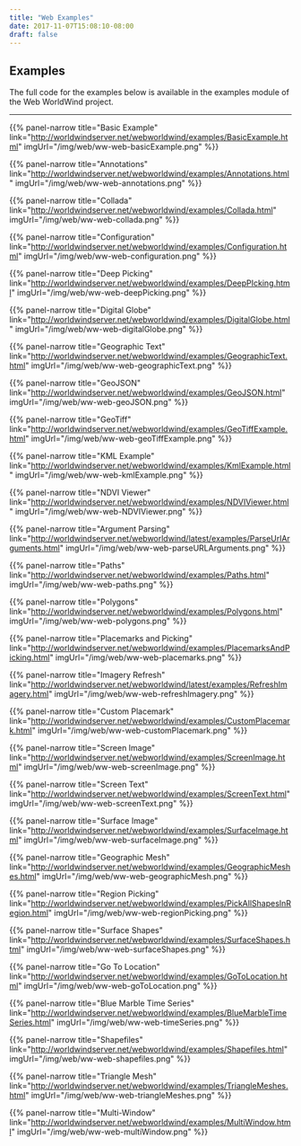 ```yaml
---
title: "Web Examples"
date: 2017-11-07T15:08:10-08:00
draft: false
---
```


## Examples

The full code for the examples below is available in the examples module of the Web WorldWind project.

---

{{% panel-narrow title="Basic Example" link="http://worldwindserver.net/webworldwind/examples/BasicExample.html" imgUrl="/img/web/ww-web-basicExample.png" %}}

{{% panel-narrow title="Annotations" link="http://worldwindserver.net/webworldwind/examples/Annotations.html" imgUrl="/img/web/ww-web-annotations.png" %}}

{{% panel-narrow title="Collada" link="http://worldwindserver.net/webworldwind/examples/Collada.html" imgUrl="/img/web/ww-web-collada.png" %}}

{{% panel-narrow title="Configuration" link="http://worldwindserver.net/webworldwind/examples/Configuration.html" imgUrl="/img/web/ww-web-configuration.png" %}}

{{% panel-narrow title="Deep Picking" link="http://worldwindserver.net/webworldwind/examples/DeepPIcking.html" imgUrl="/img/web/ww-web-deepPicking.png" %}}

{{% panel-narrow title="Digital Globe" link="http://worldwindserver.net/webworldwind/examples/DigitalGlobe.html" imgUrl="/img/web/ww-web-digitalGlobe.png" %}}

{{% panel-narrow title="Geographic Text" link="http://worldwindserver.net/webworldwind/examples/GeographicText.html" imgUrl="/img/web/ww-web-geographicText.png" %}}

{{% panel-narrow title="GeoJSON" link="http://worldwindserver.net/webworldwind/examples/GeoJSON.html" imgUrl="/img/web/ww-web-geoJSON.png" %}}

{{% panel-narrow title="GeoTiff" link="http://worldwindserver.net/webworldwind/examples/GeoTiffExample.html" imgUrl="/img/web/ww-web-geoTiffExample.png" %}}

{{% panel-narrow title="KML Example" link="http://worldwindserver.net/webworldwind/examples/KmlExample.html" imgUrl="/img/web/ww-web-kmlExample.png" %}}

{{% panel-narrow title="NDVI Viewer" link="http://worldwindserver.net/webworldwind/examples/NDVIViewer.html" imgUrl="/img/web/ww-web-NDVIViewer.png" %}}

{{% panel-narrow title="Argument Parsing" link="http://worldwindserver.net/webworldwind/latest/examples/ParseUrlArguments.html" imgUrl="/img/web/ww-web-parseURLArguments.png" %}}

{{% panel-narrow title="Paths" link="http://worldwindserver.net/webworldwind/examples/Paths.html" imgUrl="/img/web/ww-web-paths.png" %}}

{{% panel-narrow title="Polygons" link="http://worldwindserver.net/webworldwind/examples/Polygons.html" imgUrl="/img/web/ww-web-polygons.png" %}}

{{% panel-narrow title="Placemarks and Picking" link="http://worldwindserver.net/webworldwind/examples/PlacemarksAndPicking.html" imgUrl="/img/web/ww-web-placemarks.png" %}}

{{% panel-narrow title="Imagery Refresh" link="http://worldwindserver.net/webworldwind/latest/examples/RefreshImagery.html" imgUrl="/img/web/ww-web-refreshImagery.png" %}}

{{% panel-narrow title="Custom Placemark" link="http://worldwindserver.net/webworldwind/examples/CustomPlacemark.html" imgUrl="/img/web/ww-web-customPlacemark.png" %}}

{{% panel-narrow title="Screen Image" link="http://worldwindserver.net/webworldwind/examples/ScreenImage.html" imgUrl="/img/web/ww-web-screenImage.png" %}}

{{% panel-narrow title="Screen Text" link="http://worldwindserver.net/webworldwind/examples/ScreenText.html" imgUrl="/img/web/ww-web-screenText.png" %}}

{{% panel-narrow title="Surface Image" link="http://worldwindserver.net/webworldwind/examples/SurfaceImage.html" imgUrl="/img/web/ww-web-surfaceImage.png" %}}

{{% panel-narrow title="Geographic Mesh" link="http://worldwindserver.net/webworldwind/examples/GeographicMeshes.html" imgUrl="/img/web/ww-web-geographicMesh.png" %}}

{{% panel-narrow title="Region Picking" link="http://worldwindserver.net/webworldwind/examples/PickAllShapesInRegion.html" imgUrl="/img/web/ww-web-regionPicking.png" %}}

{{% panel-narrow title="Surface Shapes" link="http://worldwindserver.net/webworldwind/examples/SurfaceShapes.html" imgUrl="/img/web/ww-web-surfaceShapes.png" %}}

{{% panel-narrow title="Go To Location" link="http://worldwindserver.net/webworldwind/examples/GoToLocation.html" imgUrl="/img/web/ww-web-goToLocation.png" %}}

{{% panel-narrow title="Blue Marble Time Series" link="http://worldwindserver.net/webworldwind/examples/BlueMarbleTimeSeries.html" imgUrl="/img/web/ww-web-timeSeries.png" %}}

{{% panel-narrow title="Shapefiles" link="http://worldwindserver.net/webworldwind/examples/Shapefiles.html" imgUrl="/img/web/ww-web-shapefiles.png" %}}

{{% panel-narrow title="Triangle Mesh" link="http://worldwindserver.net/webworldwind/examples/TriangleMeshes.html" imgUrl="/img/web/ww-web-triangleMeshes.png" %}}

{{% panel-narrow title="Multi-Window" link="http://worldwindserver.net/webworldwind/examples/MultiWindow.html" imgUrl="/img/web/ww-web-multiWindow.png" %}}